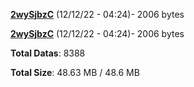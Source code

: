 [**2wySjbzC**](/data/2wySjbzC.txt) (12/12/22 - 04:24)- 2006 bytes

[**2wySjbzC**](/data/2wySjbzC.txt) (12/12/22 - 04:24)- 2006 bytes

**Total Datas**: 8388

**Total Size**: 48.63 MB / 48.6 MB